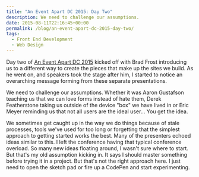 ```yaml
---
title: "An Event Apart DC 2015: Day Two"
description: We need to challenge our assumptions.
date: 2015-08-11T22:16:45+00:00
permalink: /blog/an-event-apart-dc-2015-day-two/
tags:
  - Front End Development
  - Web Design
---
```


Day two of [An Event Apart DC 2015](http://aneventapart.com/event/washington-dc-2015) kicked off with Brad Frost introducing us to a different way to create the pieces that make up the sites we build. As he went on, and speakers took the stage after him, I started to notice an overarching message forming from these separate presentations.

We need to challenge our assumptions. Whether it was Aaron Gustafson teaching us that we can love forms instead of hate them, Derek Featherstone taking us outside of the device "box" we have lived in or Eric Meyer reminding us that not all users are the ideal user… You get the idea.

We sometimes get caught up in the way we do things because of stale processes, tools we've used for too long or forgetting that the simplest approach to getting started works the best. Many of the presenters echoed ideas similar to this. I left the conference having that typical conference overload. So many new ideas floating around, I wasn't sure where to start. But that's my old assumption kicking in. It says I should master something before trying it in a project. But that's not the right approach here. I just need to open the sketch pad or fire up a CodePen and start experimenting.
